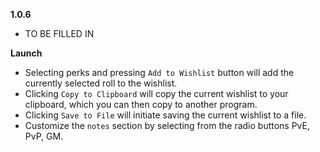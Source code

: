 **1.0.6**

* TO BE FILLED IN

**Launch**

* Selecting perks and pressing `Add to Wishlist` button will add the currently selected roll to the wishlist.
* Clicking `Copy to Clipboard` will copy the current wishlist to your clipboard, which you can then copy to another program.
* Clicking `Save to File` will initiate saving the current wishlist to a file.
* Customize the `notes` section by selecting from the radio buttons PvE, PvP, GM.